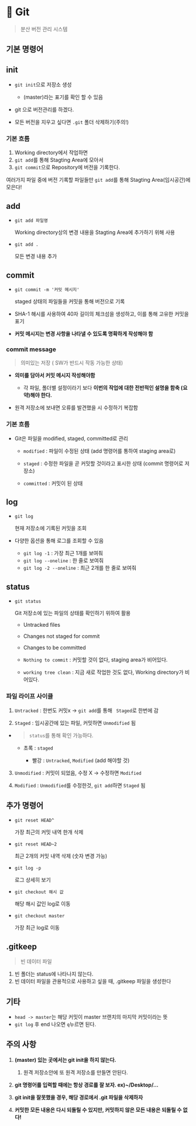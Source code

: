 # 📕 Git

> 분산 버전 관리 시스템



## 기본 명령어



## init

- `git init`으로 저장소 생성

  - (master)라는 표기를 확인 할 수 있음

- git 으로 버전관리를 하겠다.

- 모든 버전을 지우고 싶다면 `.git` 폴더 삭제하기(주의!)

  


### 기본 흐름

1.  Working directory에서 작업하면
2. `git add`를 통해 Stagting Area에 모아서
3. `git commit`으로 Repository에 버전을 기록한다.

여러가지 파일 중에 버전 기록할 파일들만 `git add`를 통해 Stagting Area(임시공간)에 모은다!



## add

- `git add 파일명`

  Working directory상의 변경 내용을 Stagting Area에 추가하기 위해 사용

- `git add .`

  모든 변경 내용 추가



## commit

- `git commit -m '커밋 메시지'` 

  staged 상태의 파일들을 커밋을 통해 버전으로 기록

- SHA-1 해시를 사용하여 40자 길이의 체크섬을 생성하고, 이를 통해 고유한 커밋을 표기

- **커밋 메시지는 변경 사항을 나타낼 수 있도록 명확하게 작성해야 함**

  

### commit message

> 의미있는 저장 ( SW가 반드시 작동 가능한 상태)

- **의미를 담아서 커밋 메시지 작성해야함**
  - 각 파일, 폴더별 설정이라기 보다 **이번의 작업에 대한 전반적인 설명을 함축 (요약)해야 한다.**

- 원격 저장소에 보내면 오류를 발견했을 시 수정하기 복잡함



### 기본 흐름

- Git은 파일을 modified, staged, committed로 관리

  - `modified` : 파일이 수정된 상태 (add 명령어를 통하여 staging area로)

  - `staged` : 수정한 파일을 곧 커밋할 것이라고 표시한 상태 (commit 명령어로 저장소)

  - `committed` : 커밋이 된 상태

    

## log

- `git log`

  현재 저장소에 기록된 커밋을 조회

- 다양한 옵션을 통해 로그를 조회할 수 있음

  - `git log -1` : 가장 최근 1개를 보여줘
  - `git log --oneline` : 한 줄로 보여줘
  - `git log -2 --oneline` : 최근 2개를 한 줄로 보여줘

  

## status

- `git status`

  Git 저장소에 있는 파일의 상태를 확인하기 위하여 활용

  - Untracked files

  - Changes not staged for commit

  - Changes to be committed

  - `Nothing to commit` : 커밋할 것이 없다, staging area가 비어있다.

  - `working tree clean` : 지금 새로 작업한 것도 없다, Working directory가 비어있다.

    

### 파일 라이프 사이클

1. `Untracked` : 한번도 커밋x -> `git add`를 통해 ` Staged`로 한번에 감

2. `Staged` : 임시공간에 있는 파일, 커밋하면 `Unmodified` 됨

- > `status`를 통해 확인 가능하다.

  - 초록 : `staged`


    - 빨강 : `Untracked`, `Modified` (add 해야할 것)

3. `Unmodified` : 커밋이 되었음, 수정 X -> 수정하면 `Modified`

4. `Modified` : `Unmodified`를 수정한것, `git add`하면 `Staged` 됨






## 추가 명령어

- `git reset HEAD^`

  가장 최근의 커밋 내역 한개 삭제

- `git reset HEAD~2`

  최근 2개의 커밋 내역 삭제 (숫자 변경 가능)

- `git log -p`

  로그 상세히 보기

 - `git checkout 해시 값`

   해당 해시 값인 log로 이동

 - `git checkout master`

   가장 최근 log로 이동



## .gitkeep

> 빈 데이터 파일

1. 빈 폴더는 status에 나타나지 않는다.
2. 빈 데이터 파일을 관용적으로 사용하고 싶을 때, .gitkeep 파일을 생성한다



## 기타

- `head -> master`는 해당 커밋이 master 브랜치의 마지막 커밋이라는 뜻
- `git log` 후 end 나오면 `q`누르면 된다.



## 주의 사항

1. **(master) 있는 곳에서는 git init을 하지 않는다.**
   1. 원격 저장소안에 또 원격 저장소를 만들면 안된다.

2. **git 명령어를 입력할 때에는 항상 경로를 잘 보자. ex)~/Desktop/…**
3. **git init을 잘못했을 경우, 해당 경로에서 .git 파일을 삭제하자**
4. **커밋한 모든 내용은 다시 되돌릴 수 있지만, 커밋하지 않은 모든 내용은 되돌릴 수 없다!**

